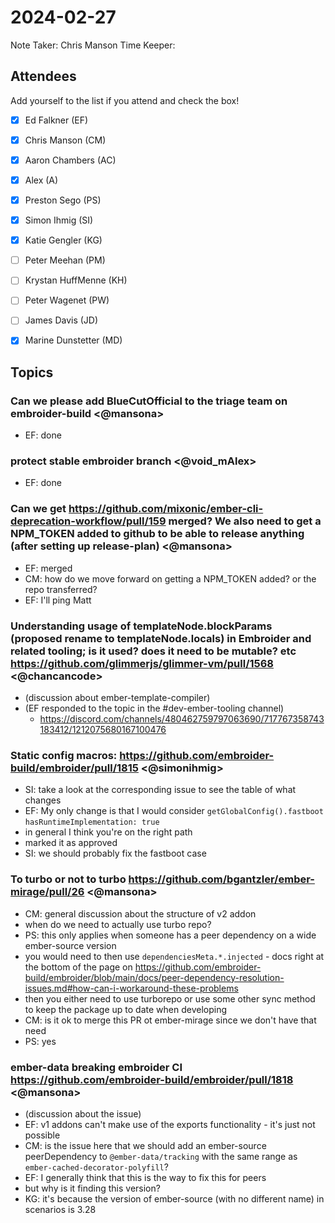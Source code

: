 # 2024-02-27

Note Taker: Chris Manson
Time Keeper: 

## Attendees

Add yourself to the list if you attend and check the box!

- [x] Ed Falkner (EF)
- [x] Chris Manson (CM)
- [x] Aaron Chambers (AC)
- [x] Alex (A)
- [x] Preston Sego (PS)
- [x] Simon Ihmig (SI)
- [x] Katie Gengler (KG)
- [ ] Peter Meehan (PM)
- [ ] Krystan HuffMenne (KH)
- [ ] Peter Wagenet (PW)
- [ ] James Davis (JD)
- [x] Marine Dunstetter (MD)


## Topics

### Can we please add BlueCutOfficial to the triage team on embroider-build <@mansona>

- EF: done

### protect stable embroider branch <@void_mAlex>

- EF: done

### Can we get https://github.com/mixonic/ember-cli-deprecation-workflow/pull/159 merged? We also need to get a NPM_TOKEN added to github to be able to release anything (after setting up release-plan) <@mansona>

- EF: merged
- CM: how do we move forward on getting a NPM_TOKEN added? or the repo transferred? 
- EF: I'll ping Matt

### Understanding usage of templateNode.blockParams (proposed rename to templateNode.locals) in Embroider and related tooling; is it used? does it need to be mutable? etc https://github.com/glimmerjs/glimmer-vm/pull/1568 <@chancancode>

- (discussion about ember-template-compiler)
- (EF responded to the topic in the #dev-ember-tooling channel)
  - https://discord.com/channels/480462759797063690/717767358743183412/1212075680167100476


### Static config macros: https://github.com/embroider-build/embroider/pull/1815 <@simonihmig>

- SI: take a look at the corresponding issue to see the table of what changes
- EF: My only change is that I would consider `getGlobalConfig().fastboot` `hasRuntimeImplementation: true`
- in general I think you're on the right path
- marked it as approved
- SI: we should probably fix the fastboot case

### To turbo or not to turbo https://github.com/bgantzler/ember-mirage/pull/26 <@mansona>

- CM: general discussion about the structure of v2 addon 
- when do we need to actually use turbo repo? 
- PS: this only applies when someone has a peer dependency on a wide ember-source version
- you would need to then use `dependenciesMeta.*.injected` - docs right at the bottom of the page on https://github.com/embroider-build/embroider/blob/main/docs/peer-dependency-resolution-issues.md#how-can-i-workaround-these-problems
- then you either need to use turborepo or use some other sync method to keep the package up to date when developing
- CM: is it ok to merge this PR ot ember-mirage since we don't have that need
- PS: yes

### ember-data breaking embroider CI https://github.com/embroider-build/embroider/pull/1818 <@mansona>

- (discussion about the issue)
- EF: v1 addons can't make use of the exports functionality - it's just not possible
- CM: is the issue here that we should add an ember-source peerDependency to `@ember-data/tracking` with the same range as `ember-cached-decorator-polyfill`?
- EF: I generally think that this is the way to fix this for peers
- but why is it finding this version?
- KG: it's because the version of ember-source (with no different name) in scenarios is 3.28
